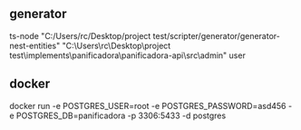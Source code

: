 ## generator
ts-node "C:/Users/rc/Desktop/project test/scripter/generator/generator-nest-entities" "C:\Users\rc\Desktop\project test\implements\panificadora\panificadora-api\src\admin" user

<!-- docker-compose-up -->

 ## docker

docker run -e POSTGRES_USER=root -e POSTGRES_PASSWORD=asd456 -e POSTGRES_DB=panificadora -p 3306:5433 -d postgres

